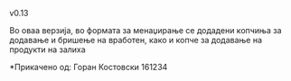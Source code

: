 v0.13

Во оваа верзија, во формата за менаџирање се додадени копчиња за додавање и бришење на вработен, како и копче за додавање на продукти на залиха

*Прикачено од: Горан Костовски 161234
